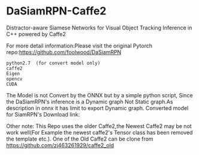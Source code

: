 # DaSiamRPN-Caffe2
Distractor-aware Siamese Networks for Visual Object Tracking Inference in C++ powered by Caffe2

For more detail information:Please visit the original Pytorch repo:https://github.com/foolwood/DaSiamRPN

    python2.7  (for convert model only)
    caffe2
    Eigen
    opencv
    CUDA
The Model is not Convert by the ONNX but by a simple python script, Since the DaSiamRPN's inference is a Dynamic graph Not Static graph.As description in onnx it has limit to export Dynamic graph.
Converted model for SiamRPN's Download link:


Other note: This Repo uses the older Caffe2,the Newest Caffe2 may be not work well(For Example the newest caffe2's Tensor class has been removed the template etc.).
One of the Old Caffe2 can be clone from https://github.com/zj463261929/caffe2_old



